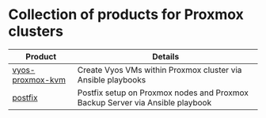# Collection of products for Proxmox clusters

| Product | Details |
|------|-------|
| [vyos-proxmox-kvm](./vyos-proxmox-kvm) | Create Vyos VMs within Proxmox cluster via Ansible playbooks |
| [postfix](./postfix) | Postfix setup on Proxmox nodes and Proxmox Backup Server via Ansible playbook |
